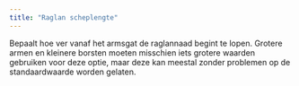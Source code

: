 ```yaml
---
title: "Raglan scheplengte"
---
```


Bepaalt hoe ver vanaf het armsgat de raglannaad begint te lopen. Grotere armen en kleinere borsten moeten misschien iets grotere waarden gebruiken voor deze optie, maar deze kan meestal zonder problemen op de standaardwaarde worden gelaten.

